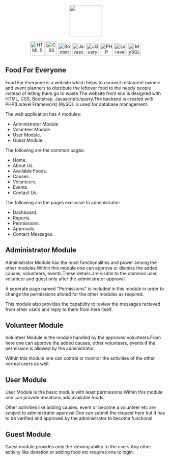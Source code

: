 <p align="center"><img src="https://user-images.githubusercontent.com/27756559/101247868-d2903480-3741-11eb-9355-f6cc40f57298.png" width=100 height=100></p>

<p align="center">    
<img src="https://upload.wikimedia.org/wikipedia/commons/thumb/6/61/HTML5_logo_and_wordmark.svg/512px-HTML5_logo_and_wordmark.svg.png" alt="HTML 5" width=45 height=45>
<img src="https://upload.wikimedia.org/wikipedia/commons/thumb/d/d5/CSS3_logo_and_wordmark.svg/1200px-CSS3_logo_and_wordmark.svg.png" alt="CSS" width=35 height=45>
<img src="https://i.pinimg.com/originals/41/95/cf/4195cf989fac0128a89669f40a1e3496.png" alt="Bootstrap" width=40 height=40>
<img src="https://upload.wikimedia.org/wikipedia/commons/thumb/6/6a/JavaScript-logo.png/768px-JavaScript-logo.png" alt="Javascript" width=40 height=40>
<img src="https://cdn4.iconfinder.com/data/icons/scripting-and-programming-languages/512/JQuery_logo-512.png" alt="JQuery" width=40 height=40>
<img src="https://pngimg.com/uploads/php/php_PNG7.png" alt="PHP" width=40 height=40>
<img src="https://upload.wikimedia.org/wikipedia/commons/thumb/9/9a/Laravel.svg/1200px-Laravel.svg.png" alt="Laravel" width=40 height=40>
<img src="https://pngimg.com/uploads/mysql/mysql_PNG23.png" alt="MySQL" width=40 height=40>

</p>

## Food For Everyone

Food For Everyone is a website which helps to connect restaurent owners and event planners to distribute the leftover food to the needy people instead of letting them go to waste.The website front end is designed with HTML, CSS, Bootstrap, Javascript/Jquery.The backend is created with PHP(Laravel Framework).MySQL is used for database management.

The web application has 4 modules:

- Administrator Module
- Volunteer Module.
- User Module.
- Guest Module.

The following are the common pages:

- Home.
- About Us.
- Available Foods.
- Causes.
- Volunteers.
- Events.
- Contact Us.

The following are the pages exclusive to administrator:

- Dashboard.
- Reports.
- Permissions.
- Approvals.
- Contact Messages.

## Administrator Module

Administrator Module has the most functionalities and power among the other modules.Within this module one can approve or dismiss the added causes, volunteers, events.These details are visible to the common user, volunteer and guest only after the administrator approval.

A seperate page named "Permissions" is included in this module in order to change the permissions alloted for the other modules as required.

This module also provides the capability to review the messages recieved from other users and reply to them from here itself.

## Volunteer Module

Volunteer Module is the module handled by the approved volunteers.From here one can approve the added causes, other volunteers, events if the permission is allowed by the administrator.

Within this module one can control or monitor the activities of the other normal users as well.

## User Module

User Module is the basic module with least permissions.Within this module one can provide donations,add available foods.

Other activities like adding causes, event or become a volunteer etc are subject to administrator approval.One can submit the request here but it has to be verified and approved by the administrator to becoma functional.

## Guest Module

Guest module provides only the viewing ability to the users.Any other activity like donation or adding food etc requires one to login.
